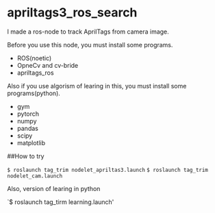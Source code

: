# apriltags3_ros_search
I made a ros-node to track AprilTags from camera image.

Before you use this node, you must install some programs.
  * ROS(noetic)
  * OpneCv and cv-bride
  * apriltags_ros

Also if you use algorism of learing in this, you must install some programs(python).
  * gym
  * pytorch
  * numpy
  * pandas
  * scipy
  * matplotlib
  
##How to try 

  `$ roslaunch tag_trim nodelet_apriltas3.launch`
  `$ roslaunch tag_trim nodelet_cam.launch`
   
   Also, version of learing in python
   
   `$ roslaunch tag_tirm learning.launch'
